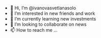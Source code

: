 - 👋 Hi, I’m @ivanovasvetlanasolo
- 👀 I’m interested in new friends and work
- 🌱 I’m currently learning new investments
- 💞️ I’m looking to collaborate on news
- 📫 How to reach me ...

<!---
ivanovasvetlanasolo/ivanovasvetlanasolo is a ✨ special ✨ repository because its `README.md` (this file) appears on your GitHub profile.
You can click the Preview link to take a look at your changes.
--->
